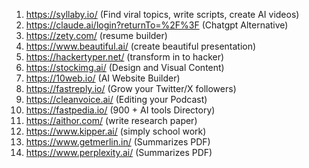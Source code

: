 1. https://syllaby.io/  (Find viral topics, write scripts, create AI videos)
2. https://claude.ai/login?returnTo=%2F%3F (Chatgpt Alternative)
3. https://zety.com/  (resume builder)
4. https://www.beautiful.ai/  (create beautiful presentation)
5. https://hackertyper.net/ (transform in to hacker)
6. https://stockimg.ai/  (Design and Visual Content)
7. https://10web.io/  (AI Website Builder)
8. https://fastreply.io/  (Grow your Twitter/X followers)
9. https://cleanvoice.ai/ (Editing your Podcast)
10. https://fastpedia.io/  (900 + AI tools Directory)
11. https://aithor.com/  (write research paper)
12. https://www.kipper.ai/  (simply school work)
13. https://www.getmerlin.in/  (Summarizes PDF)
14. https://www.perplexity.ai/  (Summarizes PDF)
